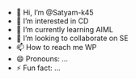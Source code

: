 - 👋 Hi, I’m @Satyam-k45
- 👀 I’m interested in CD
- 🌱 I’m currently learning AIML
- 💞️ I’m looking to collaborate on SE
- 📫 How to reach me WP
- 😄 Pronouns: ...
- ⚡ Fun fact: ...

<!---
Satyam-k45/Satyam-k45 is a ✨ special ✨ repository because its `README.md` (this file) appears on your GitHub profile.
You can click the Preview link to take a look at your changes.
--->

